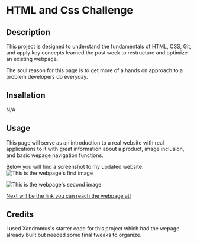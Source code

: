 # HTML and Css Challenge

## Description

This project is designed to understand the fundamentals of HTML, CSS, Git, and apply key concepts learned the past week to restructure and optimize an existing webpage. 

The soul reason for this page is to get more of a hands on approach to a problem developers do everyday. 

## Insallation

N/A

## Usage

This page will serve as an introduction to a real website with real applications to it with great information about a product, image inclusion, and basic wepage navigation functions.

Below you will find a screenshot to my updated website.
![This is the webpage's first image](./Develop/assets/images/webpage_1)

![This is the webpage's second image](./Delope/assets/images/webpage_2)

[Next will be the link you can reach the webpage at!](https://volexity21.github.io/html_css_challenge/#social-media-marketing)

## Credits

I used Xandromus's starter code for this project which had the wepage already built but needed some final tweaks to organize.

